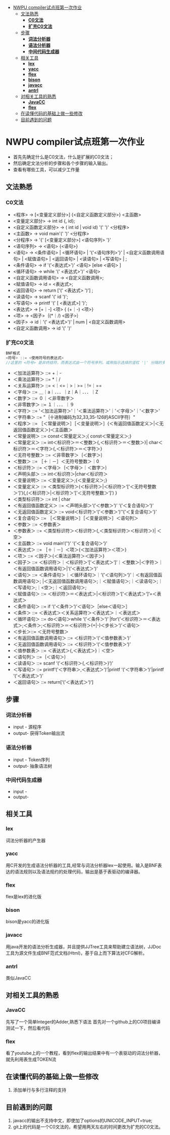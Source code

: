 - [NWPU compiler试点班第一次作业](#nwpu-compiler%e8%af%95%e7%82%b9%e7%8f%ad%e7%ac%ac%e4%b8%80%e6%ac%a1%e4%bd%9c%e4%b8%9a)
  - [文法熟悉](#%e6%96%87%e6%b3%95%e7%86%9f%e6%82%89)
    - [**C0文法**](#c0%e6%96%87%e6%b3%95)
    - [**扩充C0文法**](#%e6%89%a9%e5%85%85c0%e6%96%87%e6%b3%95)
  - [步骤](#%e6%ad%a5%e9%aa%a4)
    - [**词法分析器**](#%e8%af%8d%e6%b3%95%e5%88%86%e6%9e%90%e5%99%a8)
    - [**语法分析器**](#%e8%af%ad%e6%b3%95%e5%88%86%e6%9e%90%e5%99%a8)
    - [**中间代码生成器**](#%e4%b8%ad%e9%97%b4%e4%bb%a3%e7%a0%81%e7%94%9f%e6%88%90%e5%99%a8)
  - [相关工具](#%e7%9b%b8%e5%85%b3%e5%b7%a5%e5%85%b7)
    - [**lex**](#lex)
    - [**yacc**](#yacc)
    - [**flex**](#flex)
    - [**bison**](#bison)
    - [**javacc**](#javacc)
    - [**antrl**](#antrl)
  - [对相关工具的熟悉](#%e5%af%b9%e7%9b%b8%e5%85%b3%e5%b7%a5%e5%85%b7%e7%9a%84%e7%86%9f%e6%82%89)
    - [**JavaCC**](#javacc-1)
    - [**flex**](#flex-1)
  - [在读懂代码的基础上做一些修改](#%e5%9c%a8%e8%af%bb%e6%87%82%e4%bb%a3%e7%a0%81%e7%9a%84%e5%9f%ba%e7%a1%80%e4%b8%8a%e5%81%9a%e4%b8%80%e4%ba%9b%e4%bf%ae%e6%94%b9)
  - [目前遇到的问题](#%e7%9b%ae%e5%89%8d%e9%81%87%e5%88%b0%e7%9a%84%e9%97%ae%e9%a2%98)

# NWPU compiler试点班第一次作业
* 首先先确定什么是C0文法，什么是扩展的C0文法；
* 然后确定文法分析的步骤和各个步骤的输入输出。
* 查看有哪些工具，可以减少工作量
## 文法熟悉
### **C0文法**
* <程序> -> [<变量定义部分>] {<自定义函数定义部分>} <主函数>
* <变量定义部分> -> int id {, id};
* <自定义函数定义部分> -> ( int id | void id) '(' ')' <分程序>
* <主函数> -> void main'(' ')' <分程序>
* <分程序> -> '{' [<变量定义部分>] <语句序列> '}'
* <语句序列> -> <语句> {<语句>}
* <语句> -> <条件语句> | <循环语句> | '{'<语句序列>'}' | <自定义函数调用语句> | <赋值语句> | <返回语句> | <读语句> | <写语句> | ;
* <条件语句> -> if '('<表达式>')' <语句> [else <语句> ]
* <循环语句> -> while '(' <表达式>')' <语句>
* <自定义函数调用语句> -> <自定义函数调用>;
* <赋值语句> -> id = <表达式>;
* <返回语句> -> return ['(' <表达式> ')'] ;
* <读语句> -> scanf '(' id ')';
* <写语句> -> printf '(' [ <表达式>] ')';
* <表达式> -> [+｜-] <项> { (+｜-) <项>}
* <项> -> <因子>｛(*｜/) <因子>｝
* <因子> -> id｜'(' <表达式>')' | num | <自定义函数调用>
* <自定义函数调用> -> id '(' ')'
### **扩充C0文法**
~~~c++
BNF格式
<符号> ::= <使用符号的表达式>
//这里的 <符号> 是非终结符，而表达式由一个符号序列，或用指示选择的竖杠 '|' 分隔的多个符号序列构成，每个符号序列整体都是左端的符号的一种可能的替代。从未在左端出现的符号叫做终结符
~~~
* ＜加法运算符＞ ::= +｜-
* ＜乘法运算符＞  ::= *｜/
* ＜关系运算符＞  ::=  <｜<=｜>｜>=｜!=｜==
* ＜字母＞   ::= ＿｜a｜．．．｜z｜A｜．．．｜Z
* ＜数字＞   ::= ０｜＜非零数字＞
* ＜非零数字＞  ::= １｜．．．｜９
* ＜字符＞    ::=  '＜加法运算符＞'｜'＜乘法运算符＞'｜'＜字母＞'｜'＜数字＞'
* ＜字符串＞   ::=  "｛十进制编码为32,33,35-126的ASCII字符｝"                              
* ＜程序＞    ::= ［＜常量说明＞］［＜变量说明＞］{＜有返回值函数定义＞|＜无返回值函数定义＞}＜主函数＞
* ＜常量说明＞ ::=  const＜常量定义＞;{ const＜常量定义＞;}
* ＜常量定义＞   ::=   int＜标识符＞＝＜整数＞{,＜标识符＞＝＜整数＞}| char＜标识符＞＝＜字符＞{,＜标识符＞＝＜字符＞}
* ＜无符号整数＞  ::= ＜非零数字＞｛＜数字＞｝
* ＜整数＞        ::= ［＋｜－］＜无符号整数＞｜0
* ＜标识符＞    ::=  ＜字母＞｛＜字母＞｜＜数字＞｝
* ＜声明头部＞   ::=  int＜标识符＞|char＜标识符＞
* ＜变量说明＞  ::= ＜变量定义＞;{＜变量定义＞;}
* ＜变量定义＞  ::= ＜类型标识符＞(＜标识符＞|＜标识符＞‘[’＜无符号整数＞‘]’){,(＜标识符＞|＜标识符＞‘[’＜无符号整数＞‘]’) }
* ＜类型标识符＞      ::=  int | char
* ＜有返回值函数定义＞  ::=  ＜声明头部＞‘(’＜参数＞‘)’ ‘{’＜复合语句＞‘}’
* ＜无返回值函数定义＞  ::= void＜标识符＞‘(’＜参数＞‘)’‘{’＜复合语句＞‘}’
* ＜复合语句＞   ::=  ［＜常量说明＞］［＜变量说明＞］＜语句列＞
* ＜参数＞    ::= ＜参数表＞
* ＜参数表＞    ::=  ＜类型标识符＞＜标识符＞{,＜类型标识符＞＜标识符＞}| ＜空＞
* ＜主函数＞    ::= void main‘(’‘)’ ‘{’＜复合语句＞‘}’
* ＜表达式＞    ::= ［＋｜－］＜项＞{＜加法运算符＞＜项＞}
* ＜项＞     ::= ＜因子＞{＜乘法运算符＞＜因子＞}
* ＜因子＞    ::= ＜标识符＞｜＜标识符＞‘[’＜表达式＞‘]’｜＜整数＞|＜字符＞｜＜有返回值函数调用语句＞|‘(’＜表达式＞‘)’
* ＜语句＞    ::= ＜条件语句＞｜＜循环语句＞｜‘{’＜语句列＞‘}’｜＜有返回值函数调用语句＞; |＜无返回值函数调用语句＞;｜＜赋值语句＞;｜＜读语句＞;｜＜写语句＞;｜<空＞;｜＜返回语句＞;
* ＜赋值语句＞   ::=  ＜标识符＞＝＜表达式＞|＜标识符＞‘[’＜表达式＞‘]’=＜表达式＞
* ＜条件语句＞  ::=  if ‘(’＜条件＞‘)’＜语句＞［else＜语句＞］
* ＜条件＞    ::=  ＜表达式＞＜关系运算符＞＜表达式＞｜＜表达式＞ 
* ＜循环语句＞   ::=  do＜语句＞while ‘(’＜条件＞‘)’ |for‘(’＜标识符＞＝＜表达式＞;＜条件＞;＜标识符＞＝＜标识符＞(+|-)＜步长＞‘)’＜语句＞
* ＜步长＞::= ＜无符号整数＞  
* ＜有返回值函数调用语句＞ ::= ＜标识符＞‘(’＜值参数表＞‘)’
* ＜无返回值函数调用语句＞ ::= ＜标识符＞‘(’＜值参数表＞‘)’
* ＜值参数表＞   ::= ＜表达式＞{,＜表达式＞}｜＜空＞
* ＜语句列＞   ::=｛＜语句＞｝
* ＜读语句＞    ::=  scanf ‘(’＜标识符＞{,＜标识符＞}‘)’
* ＜写语句＞    ::=  printf‘(’＜字符串＞,＜表达式＞‘)’|printf ‘(’＜字符串＞‘)’|printf ‘(’＜表达式＞‘)’
* ＜返回语句＞   ::=  return[‘(’＜表达式＞‘)’]
## 步骤
### **词法分析器**
* input - 源程序
* output- 获得Token输出流
### **语法分析器**
* input - Token序列
* output- 抽象语法树
### **中间代码生成器**
* input -
* output-
## 相关工具
### **lex**
词法分析器的产生器
### **yacc**
用C开发的生成语法分析器的工具,经常与词法分析器lex一起使用。输入是BNF表达的语法规则以及语法规约的处理代码，输出是基于表驱动的编译器。
### **flex**
flex是lex的进化版
### **bison**
bison是yacc的进化版
### **javacc**
用java开发的语法分析生成器，并且提供JJTree工具来帮助建立语法树，JJDoc工具为源文件生成BNF范式文档(Html)，基于自上而下算法对CFG解析。
### **antrl**
类似JavaCC
## 对相关工具的熟悉
### **JavaCC**
先写了一个简单Integer的Adder,熟悉下语法
首先对一个github上的C0项目编译测试一下，然后看代码
### **flex**
看了youtube上的一个教程，看到flex的输出结果中有一个表驱动的词法分析器，就先利用表生成TOKEN流
## 在读懂代码的基础上做一些修改
1. 添加单行与多行注释的支持
  
## 目前遇到的问题
1. javacc的输出不支持中文，即使加了options的UNICODE_INPUT=true;
2. git上的代码是一个C0文法的，希望用两天左右的时间更改为扩充的C0文法。

